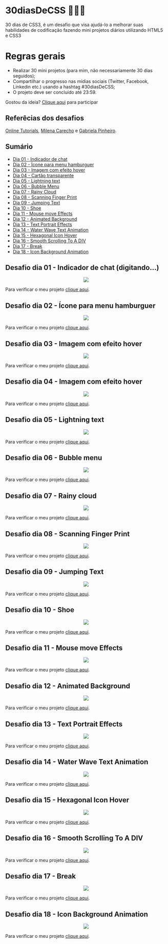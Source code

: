 # 30diasDeCSS 👩🏻‍💻

 30 dias de CSS3, é um desafio que visa ajudá-lo a melhorar suas habilidades de codificação fazendo mini projetos diários utilizando HTML5 e CSS3

# Regras gerais

* Realizar 30 mini projetos (para mim, não necessariamente 30 dias seguidos);
* Compartilhar o progresso nas mídias sociais (Twitter, Facebook, Linkedin etc.) usando a hashtag #30diasDeCSS;
* O projeto deve ser concluído até 23:59.

Gostou da ideia? 
[Clique aqui](https://github.com/MilenaCarecho/30diasDeCSS/issues/1) para participar

## Referêcias dos desafios
[Online Tutorials](https://www.youtube.com/c/OnlineTutorials4Designers), [Milena Carecho](https://github.com/MilenaCarecho) e [Gabriela Pinheiro](https://github.com/SpruceGabriela).

## Sumário
* [Dia 01 - Indicador de chat](#day01)
* [Dia 02 - Ícone para menu hamburguer](#day02)
* [Dia 03 - Imagem com efeito hover](#day03)
* [Dia 04 - Cartão transparente](#day04)
* [Dia 05 - Lightning text](#day05)
* [Dia 06 - Bubble Menu](#day06)
* [Dia 07 - Rainy Cloud](#day07)
* [Dia 08 - Scanning Finger Print](#day08)
* [Dia 09 - Jumping Text](#day09)
* [Dia 10 - Shoe](#day10)
* [Dia 11 - Mouse move Effects](#day11)
* [Dia 12 - Animated Background](#day12)
* [Dia 13 - Text Portrait Effects](#day13)
* [Dia 14 - Water Wave Text Animation](#day14)
* [Dia 15 - Hexagonal Icon Hover](#day15)
* [Dia 16 - Smooth Scrolling To A DIV](#day16)
* [Dia 17 - Break](#day17)
* [Dia 18 - Icon Background Animation](#day18)

##  Desafio dia 01 - Indicador de chat (digitando...) <a name="day01"></a>

<div align="center">
  <img src="https://user-images.githubusercontent.com/75649546/169671663-ec54d809-9069-4925-9bda-3a63ce4440ee.gif">
</div>

Para verificar o meu projeto [clique aqui](https://github.com/ANACAPELETTI/Indicador_Chat).

##  Desafio dia 02 - Ícone para menu hamburguer <a name="day02"></a>

<div align="center">
  <img src="./projects/day_2/burger.gif">
</div>

Para verificar o meu projeto [clique aqui](https://github.com/ANACAPELETTI/30diasDeCSS/tree/main/projects/day_2).

##  Desafio dia 03 - Imagem com efeito hover <a name="day03"></a>

<div align="center">
  <img src="./projects/day_3/github.gif">
</div>

Para verificar o meu projeto [clique aqui](https://github.com/ANACAPELETTI/30diasDeCSS/tree/main/projects/day_3).

##  Desafio dia 04 - Imagem com efeito hover <a name="day04"></a>

<div align="center">
  <img src="./projects/day_4/TransparentCard.gif">
</div>

Para verificar o meu projeto [clique aqui](https://github.com/ANACAPELETTI/30diasDeCSS/tree/main/projects/day_4).

##  Desafio dia 05 - Lightning text <a name="day05"></a>

<div align="center">
  <img src="./projects/day_5/lightningText.gif">
</div>

Para verificar o meu projeto [clique aqui](https://github.com/ANACAPELETTI/30diasDeCSS/tree/main/projects/day_5).

##  Desafio dia 06 - Bubble menu <a name="day06"></a>

<div align="center">
  <img src="./projects/day_6/bubbleMenu.gif">
</div>

Para verificar o meu projeto [clique aqui](https://github.com/ANACAPELETTI/30diasDeCSS/tree/main/projects/day_6).

##  Desafio dia 07 - Rainy cloud <a name="day07"></a>

<div align="center">
  <img src="./projects/day_7/rainyCloud.gif">
</div>

Para verificar o meu projeto [clique aqui](https://github.com/ANACAPELETTI/30diasDeCSS/tree/main/projects/day_7).

##  Desafio dia 08 - Scanning Finger Print <a name="day08"></a>

<div align="center">
  <img src="./projects/day_8/scanningFingerPrint.gif">
</div>

Para verificar o meu projeto [clique aqui](https://github.com/ANACAPELETTI/30diasDeCSS/tree/main/projects/day_8).

##  Desafio dia 09 - Jumping Text <a name="day09"></a>

<div align="center">
  <img src="./projects/day_9/jumpingText.gif">
</div>

Para verificar o meu projeto [clique aqui](https://github.com/ANACAPELETTI/30diasDeCSS/tree/main/projects/day_9).

##  Desafio dia 10 - Shoe <a name="day10"></a>

<div align="center">
  <img src="./projects/day_10/U27RWI.gif">
</div>

Para verificar o meu projeto [clique aqui](https://github.com/ANACAPELETTI/30diasDeCSS/tree/main/projects/day_10).

##  Desafio dia 11 - Mouse move Effects <a name="day11"></a>

<div align="center">
  <img src="./projects/day_11/G9_uVd.gif">
</div>

Para verificar o meu projeto [clique aqui](https://github.com/ANACAPELETTI/30diasDeCSS/tree/main/projects/day_11). 

##  Desafio dia 12 - Animated Background <a name="day12"></a>

<div align="center">
  <img src="./projects/day_12/Fgo-wL.gif">
</div>

Para verificar o meu projeto [clique aqui](https://github.com/ANACAPELETTI/30diasDeCSS/tree/main/projects/day_12). 

##  Desafio dia 13 - Text Portrait Effects <a name="day13"></a>

<div align="center">
  <img src="./projects/day_13/finished_1.png">
</div>

Para verificar o meu projeto [clique aqui](https://github.com/ANACAPELETTI/30diasDeCSS/tree/main/projects/day_13). 

##  Desafio dia 14 - Water Wave Text Animation <a name="day14"></a>

<div align="center">
  <img src="./projects/day_14/hfikXw.gif">
</div>

Para verificar o meu projeto [clique aqui](https://github.com/ANACAPELETTI/30diasDeCSS/tree/main/projects/day_14). 

##  Desafio dia 15 - Hexagonal Icon Hover <a name="day15"></a>

<div align="center">
  <img src="./projects/day_15/INxRSX.gif">
</div>

Para verificar o meu projeto [clique aqui](https://github.com/ANACAPELETTI/30diasDeCSS/tree/main/projects/day_15). 

##  Desafio dia 16 - Smooth Scrolling To A DIV <a name="day16"></a>

<div align="center">
  <img src="./projects/day_16/xsMjwY.gif">
</div>

Para verificar o meu projeto [clique aqui](https://github.com/ANACAPELETTI/30diasDeCSS/tree/main/projects/day_16). 

##  Desafio dia 17 - Break <a name="day17"></a>

<div align="center">
  <img src="./projects/day_17/QiolhR.gif">
</div>

Para verificar o meu projeto [clique aqui](https://github.com/ANACAPELETTI/30diasDeCSS/tree/main/projects/day_17). 

##  Desafio dia 18 - Icon Background Animation <a name="day18"></a>

<div align="center">
  <img src="./projects/day_18/mKUtuD.gif">
</div>

Para verificar o meu projeto [clique aqui](https://github.com/ANACAPELETTI/30diasDeCSS/tree/main/projects/day_18). 


